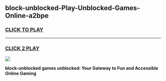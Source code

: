 
## block-unblocked-Play-Unblocked-Games-Online-a2bpe
<h3>
<a href="https://premium76.site?title=block-unblocked&ref=25A">CLICK TO PLAY</a></h3>
<hr>

<h3>
<a href="https://premium76.site?title=block-unblocked&ref=25A">CLICK 2 PLAY</a>
  
</h3>

<a href="https://premium76.site?title=block-unblocked&ref=25A"><img src="https://clearcache.store/games.png"></a>


**block-unblocked games unblocked: Your Gateway to Fun and Accessible Online Gaming**
